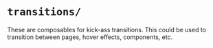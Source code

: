 # `transitions/`

These are composables for kick-ass transitions. This could be used to transition between pages, hover effects, components, etc.
